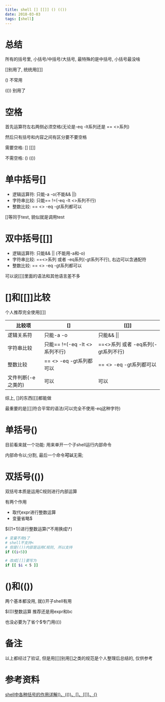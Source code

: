 ```yaml
---
title: shell [] [[]] () (())
date: 2018-03-03
tags: [shell]
---
```


# 总结

所有的括号里, 小括号/中括号/大括号, 最特殊的是中括号, 小括号最没啥

[]别用了, 统统用[[]]

() 不常用

(()) 别用了

# 空格

首先运算符左右两侧必须空格(无论是-eq -lt系列还是 == <>系列)

然后只有括号和内容之间有区分要不要空格

需要空格: [] [[]]

不需空格: () (())

# 单中括号[]

* 逻辑运算符: 只能-a -o(不能&& ||)
* 字符串比较: 只能== !=(-eq -lt <>系列不行)
* 整数比较: == <> -eq -gt系列都可以

[]等同于test, 貌似就是调用test
 
# 双中括号[[]]

* 逻辑运算符: 只能&& || (不能用-a和-o)
* 字符串比较: ==<>系列 或者 -eq系列(-gt系列不行), 右边可以含通配符
* 整数比较: == <> -eq -gt系列都可以
 
可以说[[]]里面的语法和其他语言差不多

# []和[[]]比较

个人推荐完全使用[[]]

|比较项|[]|[[]]|
|--|--|--|
|逻辑关系符|只能-a -o|只能&& \|\||
|字符串比较|只能== !=(-eq -lt <>系列不行)|==<>系列 或者 -eq系列(-gt系列不行)|
|整数比较|== <> -eq -gt系列都可以|== <> -eq -gt系列都可以|
|文件判断(-e之类的)|可以|可以|

综上, []的东西[[]]都能做

最重要的是[[]]符合平常的语法(可以完全不使用-eq这种字符)

# 单括号()

目前看来就一个功能: 用来单开一个子shell运行内部命令

内部命令以;分割, 最后一个命令**可以**无需;

# 双括号(())

双括号本质是运用C规则进行内部运算

有两个作用

* 取代expr进行整数运算
* 变量省略$

$((1+1))进行整数运算(\*不用换成\\\*)

```bash
# 变量不用$了
# shell不支持<
# 但是(())内部是运用C规则, 所以支持
if ((i<5))

# 改成[[]]要写为
if [[ $i < 5 ]]
```

# ()和(())

两个基本都没用, 就()开子shell有用

$(())整数运算 推荐还是用expr和bc

也没必要为了省个$专门用(())

# 备注

以上都经过了验证, 但是用[[]]别用[]之类的规范是个人整理后总结的, 仅供参考

# 参考资料

[shell中各种括号的作用详解()、(())、[]、[[]]、{}](http://www.jb51.net/article/123081.htm)
